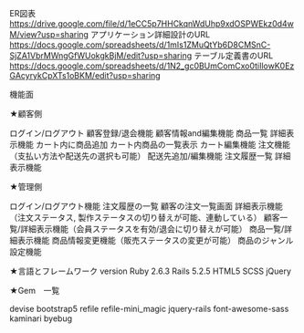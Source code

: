 ER図表
https://drive.google.com/file/d/1eCC5p7HHCkqnWdUhp9xdOSPWEkz0d4wM/view?usp=sharing
アプリケーション詳細設計のURL
https://docs.google.com/spreadsheets/d/1mIs1ZMuQtYb6D8CMSnC-SjZA1VbrMWngGfWUokgkBjM/edit?usp=sharing
テーブル定義書のURL
https://docs.google.com/spreadsheets/d/1N2_gc0BUmComCxo0tiIlowK0EzGAcyrykCpXTs1oBKM/edit?usp=sharing


機能面

★顧客側

ログイン/ログアウト
顧客登録/退会機能
顧客情報and編集機能
商品一覧
詳細表示機能
カート内に商品追加
カート内商品の一覧表示
カート編集機能
注文機能（支払い方法や配送先の選択も可能）
配送先追加/編集機能
注文履歴一覧
詳細表示機能

★管理側

ログイン/ログアウト機能
注文履歴の一覧
顧客の注文一覧画面
詳細表示機能（注文ステータス, 製作ステータスの切り替えが可能、連動している）
顧客一覧/詳細表示機能（会員ステータスを有効/退会に切り替えが可能）
商品一覧/詳細表示機能
商品情報変更機能（販売ステータスの変更が可能）
商品のジャンル設定機能



★言語とフレームワーク
version
Ruby 2.6.3
Rails 5.2.5
HTML5
SCSS
jQuery

★Gem　一覧

devise
bootstrap5
refile
refile-mini_magic
jquery-rails
font-awesome-sass
kaminari
byebug
